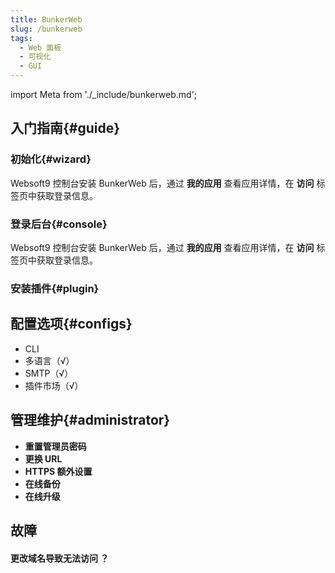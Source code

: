 ```yaml
---
title: BunkerWeb
slug: /bunkerweb
tags:
  - Web 面板
  - 可视化
  - GUI
---
```


import Meta from './_include/bunkerweb.md';

<Meta name="meta" />

## 入门指南{#guide}

### 初始化{#wizard}

Websoft9 控制台安装 BunkerWeb 后，通过 **我的应用** 查看应用详情，在 **访问** 标签页中获取登录信息。  

### 登录后台{#console}

Websoft9 控制台安装 BunkerWeb 后，通过 **我的应用** 查看应用详情，在 **访问** 标签页中获取登录信息。  

### 安装插件{#plugin}

## 配置选项{#configs}

- CLI
- 多语言（√）
- SMTP（√）
- 插件市场（√）

## 管理维护{#administrator}

- **重置管理员密码**
- **更换 URL**
- **HTTPS 额外设置**
- **在线备份**
- **在线升级**

## 故障

#### 更改域名导致无法访问 ？